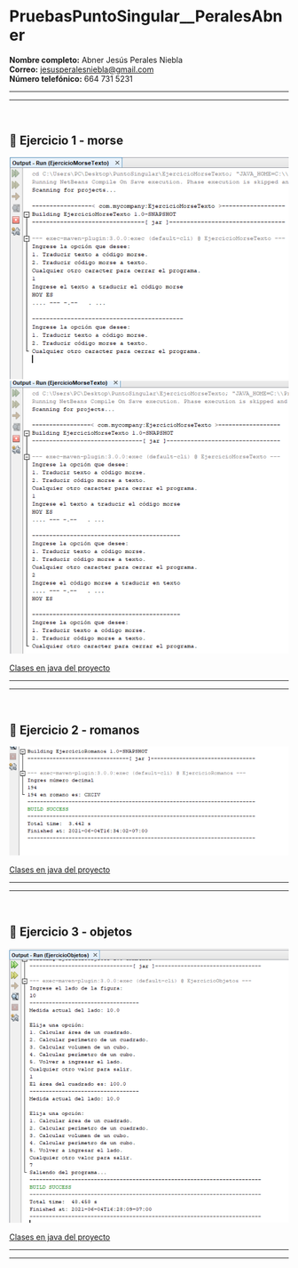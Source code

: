 # PruebasPuntoSingular__PeralesAbner
**Nombre completo:** Abner Jesús Perales Niebla <br>
**Correo:** jesusperalesniebla@gmail.com  <br>
**Número telefónico:** 664 731 5231

---
---
<br>

## :file_folder: Ejercicio 1  - morse
![Ejecución de proyecto Morse](ImgEjecucion/Texto_Morse.png)
![Ejecución de proyecto Morse](ImgEjecucion/Morse_Texto.png)

[Clases en java del proyecto](https://github.com/Abner-Perales/PuntoSingular/tree/main/EjercicioMorseTexto/src/main/java/Morse)

---
---
<br>

## :file_folder: Ejercicio 2 - romanos

![Ejecución de proyecto Romanos](ImgEjecucion/Romanos.png)

[Clases en java del proyecto](https://github.com/Abner-Perales/PuntoSingular/tree/main/EjercicioRomanos/src/main/java/Romanos)

---
---
<br>

## :file_folder: Ejercicio 3 - objetos

![Ejecución de proyecto Objetos](ImgEjecucion/Objetos.png)

[Clases en java del proyecto](https://github.com/Abner-Perales/PuntoSingular/tree/main/EjercicioObjetos/src/main/java/Objetos)

---
---
<br>

